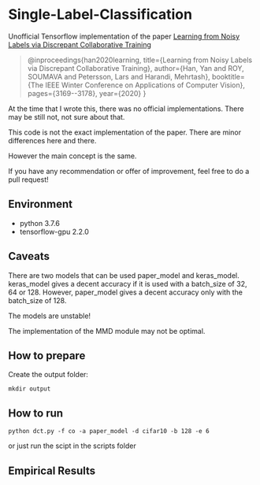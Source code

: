 # Single-Label-Classification

Unofficial Tensorflow implementation of the paper [Learning from Noisy Labels via Discrepant Collaborative Training](http://openaccess.thecvf.com/content_WACV_2020/papers/Han_Learning_from_Noisy_Labels_via_Discrepant_Collaborative_Training_WACV_2020_paper.pdf)

> @inproceedings{han2020learning,
  title={Learning from Noisy Labels via Discrepant Collaborative Training},
    author={Han, Yan and ROY, SOUMAVA and Petersson, Lars and Harandi, Mehrtash},
      booktitle={The IEEE Winter Conference on Applications of Computer Vision},
        pages={3169--3178},
          year={2020}
}


At the time that I wrote this, there was no official implementations. There may be still not, not sure about that.

This code is not the exact implementation of the paper. There are minor differences here and there.

However the main concept is the same.

If you have any recommendation or offer of improvement, feel free to do a pull request! 

## Environment

* python 3.7.6
* tensorflow-gpu 2.2.0

## Caveats

There are two models that can be used paper\_model and keras\_model.
keras\_model gives a decent accuracy if it is used with a batch\_size of 32, 64 or 128.
However, paper\_model gives a decent accuracy only with the batch\_size of 128. 

The models are unstable!

The implementation of the MMD module may not be optimal. 

## How to prepare

Create the output folder:
```
mkdir output
```

## How to run

```
python dct.py -f co -a paper_model -d cifar10 -b 128 -e 6 
```

or just run the scipt in the scripts folder

## Empirical Results



